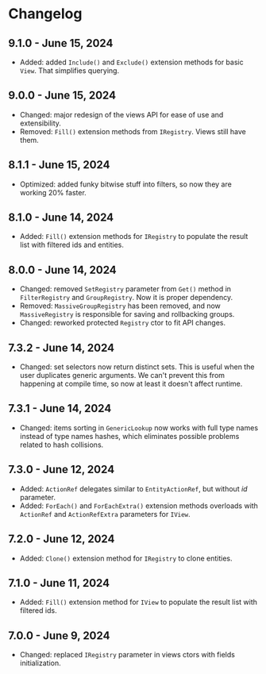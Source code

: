 # Changelog

## 9.1.0 - June 15, 2024

- Added: added `Include()` and `Exclude()` extension methods for basic `View`. That simplifies querying.

## 9.0.0 - June 15, 2024

- Changed: major redesign of the views API for ease of use and extensibility.
- Removed: `Fill()` extension methods from `IRegistry`. Views still have them.

## 8.1.1 - June 15, 2024

- Optimized: added funky bitwise stuff into filters, so now they are working 20% faster.

## 8.1.0 - June 14, 2024

- Added: `Fill()` extension methods for `IRegistry` to populate the result list with filtered ids and entities.

## 8.0.0 - June 14, 2024

- Changed: removed `SetRegistry` parameter from `Get()` method in `FilterRegistry` and `GroupRegistry`.
  Now it is proper dependency.
- Removed: `MassiveGroupRegistry` has been removed, and now `MassiveRegistry` is responsible for saving and rollbacking groups.
- Changed: reworked protected `Registry` ctor to fit API changes.

## 7.3.2 - June 14, 2024

- Changed: set selectors now return distinct sets. This is useful when the user duplicates generic arguments.
  We can't prevent this from happening at compile time, so now at least it doesn't affect runtime.

## 7.3.1 - June 14, 2024

- Changed: items sorting in `GenericLookup` now works with full type names instead of type names hashes,
  which eliminates possible problems related to hash collisions.

## 7.3.0 - June 12, 2024

- Added: `ActionRef` delegates similar to `EntityActionRef`, but without *id* parameter.
- Added: `ForEach()` and `ForEachExtra()` extension methods overloads with `ActionRef` and `ActionRefExtra` parameters for `IView`.

## 7.2.0 - June 12, 2024

- Added: `Clone()` extension method for `IRegistry` to clone entities.

## 7.1.0 - June 11, 2024

- Added: `Fill()` extension method for `IView` to populate the result list with filtered ids.

## 7.0.0 - June 9, 2024

- Changed: replaced `IRegistry` parameter in views ctors with fields initialization.
